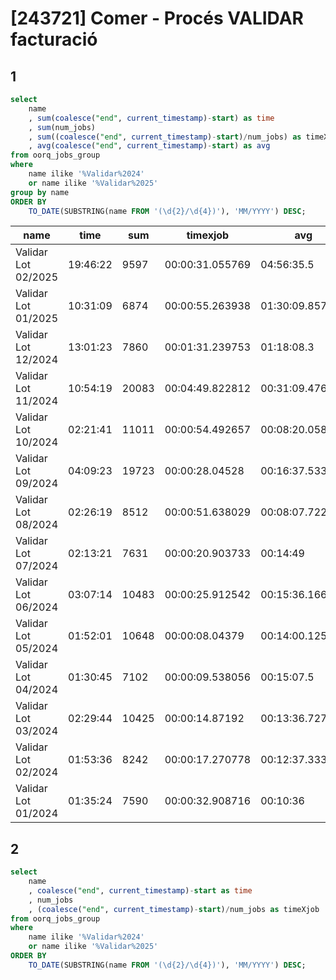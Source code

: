 # [243721] Comer - Procés VALIDAR facturació

## 1

```sql
select 
    name
    , sum(coalesce("end", current_timestamp)-start) as time
    , sum(num_jobs)
    , sum((coalesce("end", current_timestamp)-start)/num_jobs) as timeXjob
    , avg(coalesce("end", current_timestamp)-start) as avg
from oorq_jobs_group
where 
    name ilike '%Validar%2024' 
    or name ilike '%Validar%2025' 
group by name
ORDER BY 
    TO_DATE(SUBSTRING(name FROM '(\d{2}/\d{4})'), 'MM/YYYY') DESC;
```

|        name         |   time   |  sum  |    timexjob     |       avg       |
|---------------------|----------|-------|-----------------|-----------------|
| Validar Lot 02/2025 | 19:46:22 |  9597 | 00:00:31.055769 | 04:56:35.5|
| Validar Lot 01/2025 | 10:31:09 |  6874 | 00:00:55.263938 | 01:30:09.857143|
| Validar Lot 12/2024 | 13:01:23 |  7860 | 00:01:31.239753 | 01:18:08.3|
| Validar Lot 11/2024 | 10:54:19 | 20083 | 00:04:49.822812 | 00:31:09.47619|
| Validar Lot 10/2024 | 02:21:41 | 11011 | 00:00:54.492657 | 00:08:20.058824|
| Validar Lot 09/2024 | 04:09:23 | 19723 | 00:00:28.04528  | 00:16:37.533333|
| Validar Lot 08/2024 | 02:26:19 |  8512 | 00:00:51.638029 | 00:08:07.722222|
| Validar Lot 07/2024 | 02:13:21 |  7631 | 00:00:20.903733 | 00:14:49|
| Validar Lot 06/2024 | 03:07:14 | 10483 | 00:00:25.912542 | 00:15:36.166667|
| Validar Lot 05/2024 | 01:52:01 | 10648 | 00:00:08.04379  | 00:14:00.125|
| Validar Lot 04/2024 | 01:30:45 |  7102 | 00:00:09.538056 | 00:15:07.5|
| Validar Lot 03/2024 | 02:29:44 | 10425 | 00:00:14.87192  | 00:13:36.727273|
| Validar Lot 02/2024 | 01:53:36 |  8242 | 00:00:17.270778 | 00:12:37.333333|
| Validar Lot 01/2024 | 01:35:24 |  7590 | 00:00:32.908716 | 00:10:36|

## 2

```sql
select 
    name
    , coalesce("end", current_timestamp)-start as time
    , num_jobs
    , (coalesce("end", current_timestamp)-start)/num_jobs as timeXjob
from oorq_jobs_group
where 
    name ilike '%Validar%2024' 
    or name ilike '%Validar%2025' 
ORDER BY 
    TO_DATE(SUBSTRING(name FROM '(\d{2}/\d{4})'), 'MM/YYYY') DESC;
```